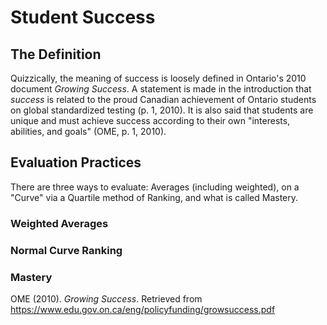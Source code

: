 # Student Success

## The Definition

Quizzically, the meaning of success is loosely defined in Ontario's 2010 document *Growing Success*. A statement is made in the introduction that *success* is related to the proud Canadian achievement of Ontario students on global standardized testing (p. 1, 2010). It is also said that students are unique and must achieve success according to their own "interests, abilities, and goals" (OME, p. 1, 2010).

## Evaluation Practices

There are three ways to evaluate:  Averages (including weighted), on a "Curve" via a Quartile method of Ranking, and what is called Mastery.

### Weighted Averages

### Normal Curve Ranking

### Mastery



OME (2010). *Growing Success*. Retrieved from https://www.edu.gov.on.ca/eng/policyfunding/growsuccess.pdf